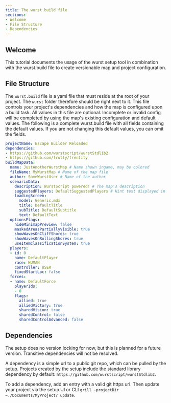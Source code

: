 ```yaml
---
title: The wurst.build file
sections:
- Welcome
- File Structure
- Dependencies
---
```


## Welcome

This tutorial documents the usage of the wurst setup tool in combination with the wurst.build file to create versionable map and project configuration.

## File Structure

The `wurst.build` file is a yaml file that must reside at the root of your project. The `wurst` folder therefore should be right next to it.
This file controls your project's dependencies and how the map is configured upon a build task.
All values in this file are optional. Incomplete or invalid config will be completed by using the map's existing configuration and default values.
The following is a complete wurst.build file with all fields containing the default values. If you are not changing this default values, you can omit the fields.

```yml
projectName: Escape Builder Reloaded
dependencies:
- https://github.com/wurstscript/wurstStdlib2
- https://github.com/frotty/frentity
buildMapData:
  name: JustAnotherWurstMap # Name shown ingame, may be colored
  fileName: MyWurstMap # Name of the map file
  author: SomeWurstUser # Name of the author
  scenarioData:
    description: WurstScript powered! # The map's description
    suggestedPlayers: DefaultSuggestedPlayers # Hint text displayed in lobby
    loadingScreen:
	  model: Generic.mdx
	  title: DefaultTitle
	  subTitle: DefaultSubtitle
	  text: DefaultText
  optionsFlags:
	hideMinimapPreview: false
	maskedAreasPartiallyVisible: true
	showWavesOnCliffShores: true
	showWavesOnRollingShores: true
	useItemClassificationSystem: true
  players:
  - id: 0
	name: DefaultPlayer
    race: HUMAN
	controller: USER
    fixedStartLoc: false
  forces:
  - name: DefaultForce
    playerIds:
    - 0
	flags:
	  allied: true
	  alliedVictory: true
	  sharedVision: true
	  sharedControl: false
	  sharedControlAdvanced: false
```

## Dependencies

The setup does no version locking for now, but this is planned for a future version. Transitive dependencies will not be resolved.

A dependency is a simple url to a public git repo, which can be pulled by the setup.
Projects created by the setup include the standard library dependency by default: `https://github.com/wurstscript/wurstStdlib2`.

To add a dependency, add an entry with a valid git https url. Then update your project via the setup UI or CLI `grill -projectDir ~./Documents/MyProject/ update`.

